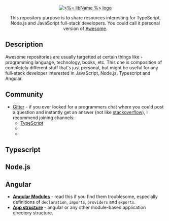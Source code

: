 <p align="center">
    <a href="https://github.com/radarsu/<%= libName %>/" target="blank" alt="<%= libName %>"><img src="https://github.com/radarsu/<%= libName %>/blob/master/assets/logo.png?raw=true" alt="<%= libName %> logo" /></a><br/>
</p>

<p align="center">
	This repository purpose is to share resources interesting for TypeScript, Node.js and JavaScript full-stack developers. You could call it personal version of <a href="https://github.com/sindresorhus/awesome" target="_blank" alt="awesome">Awesome</a>.
</p>

## Description
Awesome repositories are usually targetted at certain things like - programming language, technology, books, etc. This one is composition of completely different stuff that's just personal, but might be useful for any full-stack developer interested in JavaScript, Node.js, Typescript and Angular.

## Community
- <a href="https://gitter.im/" target="_blank" alt="gitter">Gitter</a> - if you ever looked for a programmers chat where you could post a question and instantly get an answer (not like <a href="https://stackoverflow.com" target="_blank" alt="stackoverflow">stackoverflow</a>), I recommend joining channels: 
  - <a href="https://gitter.im/Microsoft/TypeScript" target="_blank" alt="typescript gitter">TypeScript</a>
  - <a href="https://gitter.im/angular/angular" target="_blank" alt="angular gitter"></a>
  - <a href="https://gitter.im/nodejs/node" target="_blank" alt="node gitter"></a>

## Typescript

## Node.js
  
## Angular
- <strong><a href="https://malcoded.com/posts/angular-fundamentals-modules" target="_blank" alt="angular modules explained">Angular Modules</a></strong> - read this if you find them troublesome, especially definitions of `declaration`, `imports`, `providers` and `exports`.
- <strong><a href="https://itnext.io/choosing-a-highly-scalable-folder-structure-in-angular-d987de65ec7" target="_blank" alt="angular app structure">App structure</a></strong> - angular or any other module-based application directory structure.